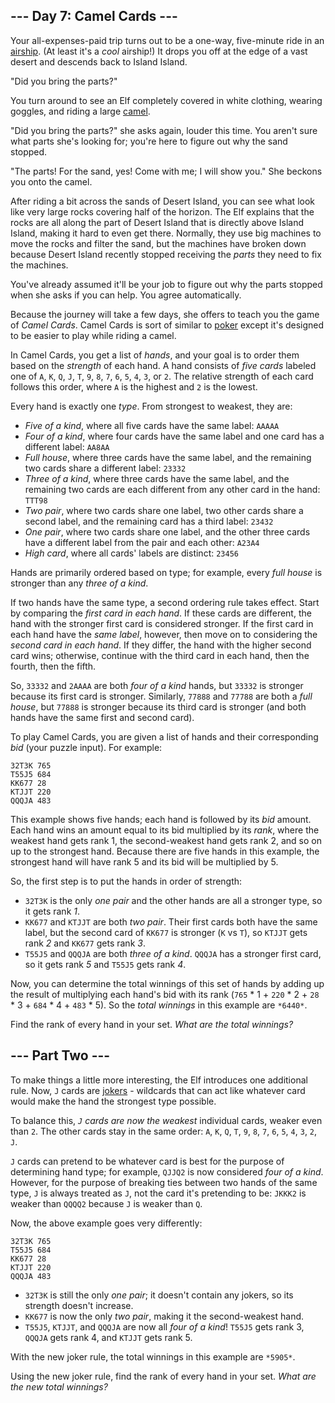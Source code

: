 ## --- Day 7: Camel Cards ---

Your all-expenses-paid trip turns out to be a one-way, five-minute ride in an [airship](https://en.wikipedia.org/wiki/Airship). (At least it's a *cool* airship!) It drops you off at the edge of a vast desert and descends back to Island Island.

"Did you bring the parts?"

You turn around to see an Elf completely covered in white clothing, wearing goggles, and riding a large [camel](https://en.wikipedia.org/wiki/Dromedary).

"Did you bring the parts?" she asks again, louder this time. You aren't sure what parts she's looking for; you're here to figure out why the sand stopped.

"The parts! For the sand, yes! Come with me; I will show you." She beckons you onto the camel.

After riding a bit across the sands of Desert Island, you can see what look like very large rocks covering half of the horizon. The Elf explains that the rocks are all along the part of Desert Island that is directly above Island Island, making it hard to even get there. Normally, they use big machines to move the rocks and filter the sand, but the machines have broken down because Desert Island recently stopped receiving the *parts* they need to fix the machines.

You've already assumed it'll be your job to figure out why the parts stopped when she asks if you can help. You agree automatically.

Because the journey will take a few days, she offers to teach you the game of *Camel Cards*. Camel Cards is sort of similar to [poker](https://en.wikipedia.org/wiki/List_of_poker_hands) except it's designed to be easier to play while riding a camel.

In Camel Cards, you get a list of *hands*, and your goal is to order them based on the *strength* of each hand. A hand consists of *five cards* labeled one of `A`, `K`, `Q`, `J`, `T`, `9`, `8`, `7`, `6`, `5`, `4`, `3`, or `2`. The relative strength of each card follows this order, where `A` is the highest and `2` is the lowest.

Every hand is exactly one *type*. From strongest to weakest, they are:

- *Five of a kind*, where all five cards have the same label: `AAAAA`
- *Four of a kind*, where four cards have the same label and one card has a different label: `AA8AA`
- *Full house*, where three cards have the same label, and the remaining two cards share a different label: `23332`
- *Three of a kind*, where three cards have the same label, and the remaining two cards are each different from any other card in the hand: `TTT98`
- *Two pair*, where two cards share one label, two other cards share a second label, and the remaining card has a third label: `23432`
- *One pair*, where two cards share one label, and the other three cards have a different label from the pair and each other: `A23A4`
- *High card*, where all cards' labels are distinct: `23456`

Hands are primarily ordered based on type; for example, every *full house* is stronger than any *three of a kind*.

If two hands have the same type, a second ordering rule takes effect. Start by comparing the *first card in each hand*. If these cards are different, the hand with the stronger first card is considered stronger. If the first card in each hand have the *same label*, however, then move on to considering the *second card in each hand*. If they differ, the hand with the higher second card wins; otherwise, continue with the third card in each hand, then the fourth, then the fifth.

So, `33332` and `2AAAA` are both *four of a kind* hands, but `33332` is stronger because its first card is stronger. Similarly, `77888` and `77788` are both a *full house*, but `77888` is stronger because its third card is stronger (and both hands have the same first and second card).

To play Camel Cards, you are given a list of hands and their corresponding *bid* (your puzzle input). For example:

```
32T3K 765
T55J5 684
KK677 28
KTJJT 220
QQQJA 483
```

This example shows five hands; each hand is followed by its *bid* amount. Each hand wins an amount equal to its bid multiplied by its *rank*, where the weakest hand gets rank 1, the second-weakest hand gets rank 2, and so on up to the strongest hand. Because there are five hands in this example, the strongest hand will have rank 5 and its bid will be multiplied by 5.

So, the first step is to put the hands in order of strength:

- `32T3K` is the only *one pair* and the other hands are all a stronger type, so it gets rank *1*.
- `KK677` and `KTJJT` are both *two pair*. Their first cards both have the same label, but the second card of `KK677` is stronger (`K` vs `T`), so `KTJJT` gets rank *2* and `KK677` gets rank *3*.
- `T55J5` and `QQQJA` are both *three of a kind*. `QQQJA` has a stronger first card, so it gets rank *5* and `T55J5` gets rank *4*.

Now, you can determine the total winnings of this set of hands by adding up the result of multiplying each hand's bid with its rank (`765` * 1 + `220` * 2 + `28` * 3 + `684` * 4 + `483` * 5). So the *total winnings* in this example are `*6440*`.

Find the rank of every hand in your set. *What are the total winnings?*

## --- Part Two ---

To make things a little more interesting, the Elf introduces one additional rule. Now, `J` cards are [jokers](https://en.wikipedia.org/wiki/Joker_(playing_card)) - wildcards that can act like whatever card would make the hand the strongest type possible.

To balance this, *`J` cards are now the weakest* individual cards, weaker even than `2`. The other cards stay in the same order: `A`, `K`, `Q`, `T`, `9`, `8`, `7`, `6`, `5`, `4`, `3`, `2`, `J`.

`J` cards can pretend to be whatever card is best for the purpose of determining hand type; for example, `QJJQ2` is now considered *four of a kind*. However, for the purpose of breaking ties between two hands of the same type, `J` is always treated as `J`, not the card it's pretending to be: `JKKK2` is weaker than `QQQQ2` because `J` is weaker than `Q`.

Now, the above example goes very differently:

```
32T3K 765
T55J5 684
KK677 28
KTJJT 220
QQQJA 483
```

- `32T3K` is still the only *one pair*; it doesn't contain any jokers, so its strength doesn't increase.
- `KK677` is now the only *two pair*, making it the second-weakest hand.
- `T55J5`, `KTJJT`, and `QQQJA` are now all *four of a kind*! `T55J5` gets rank 3, `QQQJA` gets rank 4, and `KTJJT` gets rank 5.

With the new joker rule, the total winnings in this example are `*5905*`.

Using the new joker rule, find the rank of every hand in your set. *What are the new total winnings?*